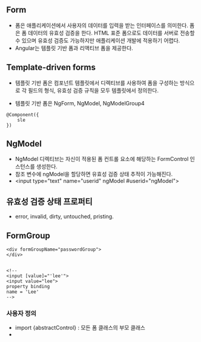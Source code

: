 ## Form 
- 폼은 애플리케이션에서 사용자의 데이터를 입력을 받는 인터페이스를 의미한다. 폼은 폼 데이터의 유효성 검증을 한다. HTML 표준 폼으로도 데이터를 서버로 전송할수 있으며 유효성 검증도 가능하지만 애플리케이션 개발에 적용하기 어렵다. 
- Angular는 템플릿 기반 폼과 리액티브 폼을 제공한다.

## Template-driven forms
- 템플릿 기반 폼은 컴포넌트 템플릿에서 디렉티브를 사용하여 폼을 구성하는 방식으로 각 필드의 형식, 유효성 검증 규칙을 모두 템플릿에서 정의한다.

- 템플릿 기반 폼은 NgForm, NgModel, NgModelGroup4
```
@Component({
    sle
})
```
## NgModel
- NgModel 디렉티브는 자신이 적용된 폼 컨트롤 요소에 해당하는 FormControl 인스턴스를 생성한다. 
- 참조 변수에 ngModel을 할당하면 유효성 검증 상태 추적이 가능해진다.
- <input type="text" name="userid" ngModel #userid="ngModel">

## 유효성 검증 상태 프로퍼티
-  error, invalid, dirty, untouched, pristing.

## FormGroup 
```
<div formGroupName="passwordGroup">
</div>


<!--
<input [value]="'lee'">
<input value="lee">
property binding
name = 'Lee'
-->
```

### 사용자 정의 
- import {abstractControl} : 모든 폼 클래스의 부모 클래스 
- 